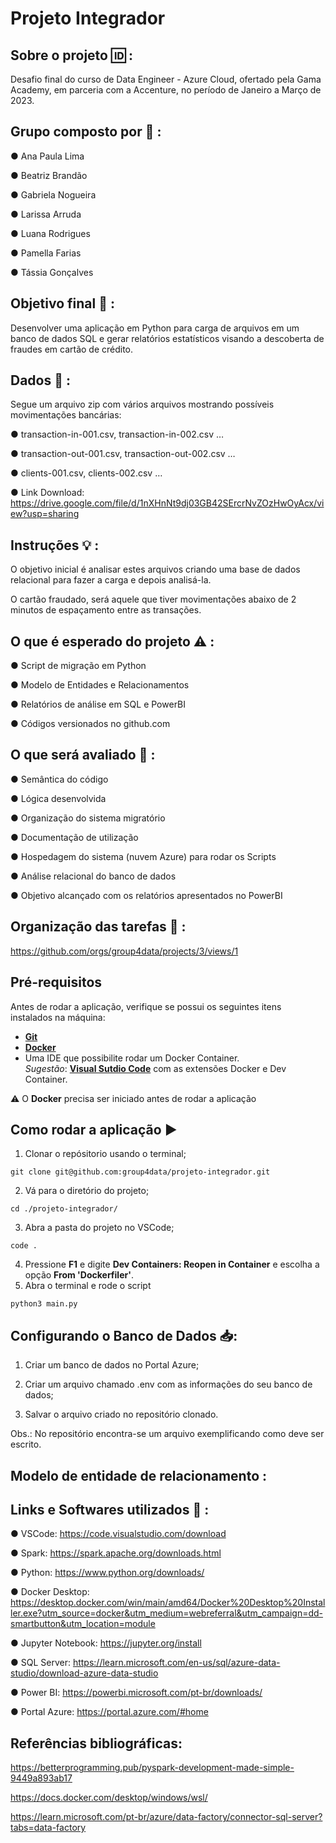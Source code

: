 # Projeto Integrador

## Sobre o projeto :id: :

Desafio final do curso de Data Engineer - Azure Cloud, ofertado pela Gama Academy, em parceria com a Accenture, no período de Janeiro a Março de 2023.

## Grupo composto por :princess: :

● Ana Paula Lima

● Beatriz Brandão

● Gabriela Nogueira

● Larissa Arruda

● Luana Rodrigues

● Pamella Farias

● Tássia Gonçalves

## Objetivo final :dart: :

Desenvolver uma aplicação em Python para carga de arquivos em um banco de dados SQL e gerar relatórios estatísticos visando a descoberta de fraudes em cartão de crédito.

## Dados :open_file_folder: :

Segue um arquivo zip com vários arquivos mostrando possíveis movimentações bancárias:

● transaction-in-001.csv, transaction-in-002.csv …

● transaction-out-001.csv, transaction-out-002.csv …

● clients-001.csv, clients-002.csv …

● Link Download: https://drive.google.com/file/d/1nXHnNt9dj03GB42SErcrNvZOzHwOyAcx/view?usp=sharing

## Instruções :bulb: :

O objetivo inicial é analisar estes arquivos criando uma base de dados relacional para fazer a carga e depois analisá-la. 

O cartão fraudado, será aquele que tiver movimentações abaixo de 2 minutos de espaçamento entre as transações.

## O que é esperado do projeto :warning: :

● Script de migração em Python

● Modelo de Entidades e Relacionamentos

● Relatórios de análise em SQL e PowerBI

● Códigos versionados no github.com

## O que será avaliado :eyes: :

● Semântica do código

● Lógica desenvolvida

● Organização do sistema migratório

● Documentação de utilização

● Hospedagem do sistema (nuvem Azure) para rodar os Scripts

● Análise relacional do banco de dados

● Objetivo alcançado com os relatórios apresentados no PowerBI

## Organização das tarefas :memo: :

https://github.com/orgs/group4data/projects/3/views/1

## Pré-requisitos
Antes de rodar a aplicação, verifique se possui os seguintes itens instalados na máquina:
* [<b>Git</b>](https://git-scm.com/download/)
* [<b>Docker</b>](https://docs.docker.com/get-docker/)
* Uma IDE que possibilite rodar um Docker Container.  
<i>Sugestão</i>: [<b>Visual Sutdio Code</b>](https://code.visualstudio.com/download) com as extensões Docker e Dev Container.

:warning: O <b>Docker</b> precisa ser iniciado antes de rodar a aplicação

## Como rodar a aplicação :arrow_forward:

1. Clonar o repósitorio usando o terminal;
```
git clone git@github.com:group4data/projeto-integrador.git
```
2. Vá para o diretório do projeto; 
```
cd ./projeto-integrador/
```
3. Abra a pasta do projeto no VSCode;
```
code .
```
4. Pressione <b>F1</b> e digite <b>Dev Containers: Reopen in Container</b> e escolha a opção <b>From 'Dockerfiler'</b>.
5. Abra o terminal e rode o script
```
python3 main.py
```

## Configurando o Banco de Dados :inbox_tray::

1. Criar um banco de dados no Portal Azure;

2. Criar um arquivo chamado .env com as informações do seu banco de dados;

3. Salvar o arquivo criado no repositório clonado.

Obs.: No repositório encontra-se um arquivo exemplificando como deve ser escrito.

## Modelo de entidade de relacionamento :



## Links e Softwares utilizados :paperclip: :

● VSCode: https://code.visualstudio.com/download

● Spark: https://spark.apache.org/downloads.html

● Python: https://www.python.org/downloads/

● Docker Desktop: https://desktop.docker.com/win/main/amd64/Docker%20Desktop%20Installer.exe?utm_source=docker&utm_medium=webreferral&utm_campaign=dd-smartbutton&utm_location=module

● Jupyter Notebook: https://jupyter.org/install

● SQL Server: https://learn.microsoft.com/en-us/sql/azure-data-studio/download-azure-data-studio

● Power BI: https://powerbi.microsoft.com/pt-br/downloads/

● Portal Azure: https://portal.azure.com/#home

## Referências bibliográficas:

https://betterprogramming.pub/pyspark-development-made-simple-9449a893ab17

https://docs.docker.com/desktop/windows/wsl/

https://learn.microsoft.com/pt-br/azure/data-factory/connector-sql-server?tabs=data-factory
